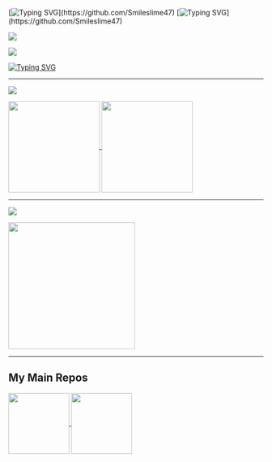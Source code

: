 <!--
**Smileslime47/Smileslime47** is a ✨ _special_ ✨ repository because its `README.md` (this file) appears on your GitHub profile.

Here are some ideas to get you started:

- 🔭 I’m currently working on ...
- 🌱 I’m currently learning ...
- 👯 I’m looking to collaborate on ...
- 🤔 I’m looking for help with ...
- 💬 Ask me about ...
- 📫 How to reach me: ...
- 😄 Pronouns: ...
- ⚡ Fun fact: ...
-->
[![Typing SVG](https://readme-typing-svg.herokuapp.com?font=Darumadrop+One&pause=1000&width=435&height=30&lines=Just+help+yourself!)](https://github.com/Smileslime47)
[![Typing SVG](https://readme-typing-svg.herokuapp.com?font=Fira+Code&duration=1&pause=1&color=323232&multiline=true&repeat=false&width=1200&height=60&lines=Here+is+Smile_slime_47%2C+a+Java+Developer.+Welcome+to+PM+me+if+you'd+like+to+discuss+about+Java.;You+can+also+call+me+LiuYibang%2C+who+is+an+undergraduate+student+of+Jinan+University+majoring+in+CS.)](https://github.com/Smileslime47)

[![](https://img.shields.io/badge/Outlook-Smile_slime_47@outlook.com-0078D4?style=for-the-badge&logo=microsoftoutlook)](mailto:Smile_slime_47@outlook.com)

[![](https://img.shields.io/badge/Gmail-lyb.compsci@gmail.com-EA4335?style=for-the-badge&logo=gmail)](mailto:lyb.compsci@gmail.com)

[![Typing SVG](https://readme-typing-svg.herokuapp.com?font=Fira+Code&size=17&duration=1&pause=1&color=323232&repeat=false&width=1000&height=30&lines=By+the+way%2C+I'm+learning+electric+guitar+now.+Looking+for+other+hard+rock+fans%3A%29)](https://github.com/Smileslime47)

---

[![](https://img.shields.io/badge/Github-Smile__slime__47-181717?style=for-the-badge&logo=github) ](https://github.com/Smileslime47)

<a href="https://github.com/Smileslime47">
  <img height="180em" align="center" src="https://github-readme-stats.vercel.app/api?username=smileslime47" />
  <img height="180em" align="center" src="https://github-readme-stats.vercel.app/api/top-langs/?username=smileslime47&layout=compact" />
</a>

---

[![](https://leetcode-badge.haozibi.dev/v1cn/ranking/smile_slime_47.svg?style=for-the-badge&color=FFA116&logo=leetcode) ](https://leetcode.cn/u/smile_slime_47/)

<a href="https://leetcode.cn/u/smile_slime_47/">
  <img height="250em" align="center" src="https://leetcard.jacoblin.cool/smile_slime_47?site=cn&ext=heatmap&font=Fira+Code" />
</a>

---

## My Main Repos

<a href="https://github.com/Smileslime47/JPEGCompressor">
  <img height="120em" align="center" src="https://github-readme-stats.vercel.app/api/pin/?username=smileslime47&repo=JPEGCompressor" />
</a>
<a href="https://github.com/Smileslime47/LENOVO_Y9000K_Hackintosh">
  <img height="120em" align="center" src="https://github-readme-stats.vercel.app/api/pin/?username=smileslime47&repo=LENOVO_Y9000K_Hackintosh" />
</a>
